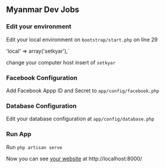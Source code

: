 ## Myanmar Dev Jobs

### Edit your environment

Edit your local environment on `bootstrap/start.php` on line 29 

'local' => array('setkyar'),` 

change your computer host insert of `setkyar`

### Facebook Configuration

Add Facebook Appp ID and Secret to `app/config/facebook.php`

### Database Configuration

Edit your database configuration at `app/config/database.php`


### Run App

Run `php artisan serve`

Now you can see [your website](http://localhost:8000/) at http://localhost:8000/


